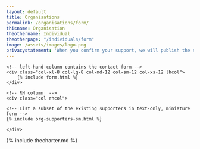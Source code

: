 ```yaml
---
layout: default
title: Organisations
permalink: /organisations/form/
thisname: Organisation
theothername: Individual
theotherpage: "/individuals/form"
image: /assets/images/logo.png
privacystatement: 'When you confirm your support, we will publish the name of your organisation on this website. Your email address, sector and postcode will not be displayed. We will use your email address to confirm your support. We will use your postcode to assess the geographical distribution of supporters. If you opt-in to email updates by ticking the box below, will we email you subsequent updates about the Charter. You can unsubscribe at any time.'
---
```


<div class="row">

    <!-- left-hand column contains the contact form -->
    <div class="col-xl-8 col-lg-8 col-md-12 col-sm-12 col-xs-12 lhcol">
        {% include form.html %}
    </div>

    <!-- RH column  -->
    <div class="col rhcol">

    <!-- List a subset of the existing supporters in text-only, miniature form -->
    {% include org-supporters-sm.html %}

    </div>
</div>
{% include thecharter.md %}

